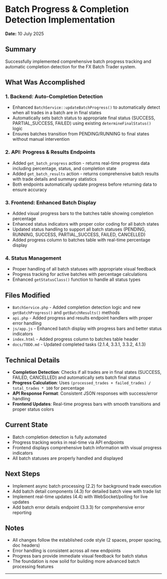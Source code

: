 # Batch Progress & Completion Detection Implementation
**Date:** 10 July 2025

## Summary
Successfully implemented comprehensive batch progress tracking and automatic completion detection for the FX Batch Trader system.

## What Was Accomplished

### 1. Backend: Auto-Completion Detection
- Enhanced `BatchService::updateBatchProgress()` to automatically detect when all trades in a batch are in final states
- Automatically sets batch status to appropriate final status (SUCCESS, PARTIAL_SUCCESS, FAILED) using existing `determineFinalStatus()` logic
- Ensures batches transition from PENDING/RUNNING to final states without manual intervention

### 2. API: Progress & Results Endpoints
- Added `get_batch_progress` action - returns real-time progress data including percentage, status, and completion state
- Added `get_batch_results` action - returns comprehensive batch results with trade details and summary statistics
- Both endpoints automatically update progress before returning data to ensure accuracy

### 3. Frontend: Enhanced Batch Display
- Added visual progress bars to the batches table showing completion percentage
- Enhanced status indicators with proper color coding for all batch states
- Updated status handling to support all batch statuses (PENDING, RUNNING, SUCCESS, PARTIAL_SUCCESS, FAILED, CANCELLED)
- Added progress column to batches table with real-time percentage display

### 4. Status Management
- Proper handling of all batch statuses with appropriate visual feedback
- Progress tracking for active batches with percentage calculations
- Enhanced `getStatusClass()` function to handle all status types

## Files Modified
- `BatchService.php` - Added completion detection logic and new `getBatchProgress()` and `getBatchResults()` methods
- `api.php` - Added progress and results endpoint handlers with proper error handling
- `js/app.js` - Enhanced batch display with progress bars and better status indicators
- `index.html` - Added progress column to batches table header
- `docs/TODO.md` - Updated completed tasks (2.1.4, 3.3.1, 3.3.2, 4.1.3)

## Technical Details
- **Completion Detection**: Checks if all trades are in final states (SUCCESS, FAILED, CANCELLED) and automatically sets batch final status
- **Progress Calculation**: Uses `(processed_trades + failed_trades) / total_trades * 100` for percentage
- **API Response Format**: Consistent JSON responses with success/error handling
- **Frontend Updates**: Real-time progress bars with smooth transitions and proper status colors

## Current State
- Batch completion detection is fully automated
- Progress tracking works in real-time via API endpoints
- Frontend displays comprehensive batch information with visual progress indicators
- All batch statuses are properly handled and displayed

## Next Steps
- Implement async batch processing (2.2) for background trade execution
- Add batch detail components (4.3) for detailed batch view with trade list
- Implement real-time updates (4.4) with WebSocket/polling for live updates
- Add batch error details endpoint (3.3.3) for comprehensive error reporting

## Notes
- All changes follow the established code style (2 spaces, proper spacing, doc headers)
- Error handling is consistent across all new endpoints
- Progress bars provide immediate visual feedback for batch status
- The foundation is now solid for building more advanced batch processing features

--- 
